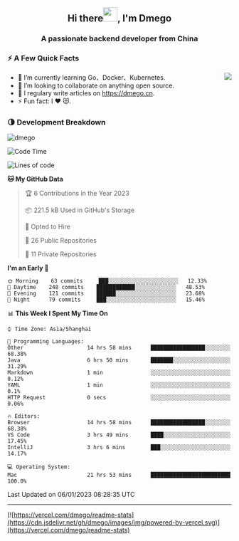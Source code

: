 <h2 align="center">Hi there<img src="https://cdn.jsdelivr.net/gh/dmego/images/img/Hi.gif" height="32" />, I'm Dmego </h2>
<h3 align="center">A passionate backend developer from China</h3>

### ⚡️ A Few Quick Facts

<img align="right" src="https://readme-stats-dmego.vercel.app/api?username=dmego&show_icons=true&icon_color=1573B3&hide_title=true&text_color=718096&bg_color=00000000&hide_border=true"/>

<ul>
    <li> 🌱 I’m currently learning Go、Docker、Kubernetes.</li>
    <li> 👯 I’m looking to collaborate on anything open source.</li>
    <li> 📝 I regulary write articles on <a href="https://dmego.cn">https://dmego.cn</a>.</li>
    <li> ⚡ Fun fact: I ❤️ 😻.</li>
</ul>

### 🌗 Development Breakdown

<img src="https://komarev.com/ghpvc/?username=dmego" alt="dmego" />

<!--START_SECTION:waka-->
![Code Time](http://img.shields.io/badge/Code%20Time-1%2C860%20hrs%2034%20mins-blue)

![Lines of code](https://img.shields.io/badge/From%20Hello%20World%20I%27ve%20Written-235%20Thousand%20lines%20of%20code-blue)

**🐱 My GitHub Data** 

> 🏆 6 Contributions in the Year 2023
 > 
> 📦 221.5 kB Used in GitHub's Storage 
 > 
> 💼 Opted to Hire
 > 
> 📜 26 Public Repositories 
 > 
> 🔑 11 Private Repositories  
 > 
**I'm an Early 🐤** 

```text
🌞 Morning    63 commits     ███░░░░░░░░░░░░░░░░░░░░░░   12.33% 
🌆 Daytime    248 commits    ████████████░░░░░░░░░░░░░   48.53% 
🌃 Evening    121 commits    ██████░░░░░░░░░░░░░░░░░░░   23.68% 
🌙 Night      79 commits     ███░░░░░░░░░░░░░░░░░░░░░░   15.46%

```


📊 **This Week I Spent My Time On** 

```text
⌚︎ Time Zone: Asia/Shanghai

💬 Programming Languages: 
Other                    14 hrs 58 mins      █████████████████░░░░░░░░   68.38% 
Java                     6 hrs 50 mins       ███████░░░░░░░░░░░░░░░░░░   31.29% 
Markdown                 1 min               ░░░░░░░░░░░░░░░░░░░░░░░░░   0.12% 
YAML                     1 min               ░░░░░░░░░░░░░░░░░░░░░░░░░   0.1% 
HTTP Request             0 secs              ░░░░░░░░░░░░░░░░░░░░░░░░░   0.06%

🔥 Editors: 
Browser                  14 hrs 58 mins      █████████████████░░░░░░░░   68.38% 
VS Code                  3 hrs 49 mins       ████░░░░░░░░░░░░░░░░░░░░░   17.45% 
IntelliJ                 3 hrs 6 mins        ███░░░░░░░░░░░░░░░░░░░░░░   14.17%

💻 Operating System: 
Mac                      21 hrs 53 mins      █████████████████████████   100.0%

```


 Last Updated on 06/01/2023 08:28:35 UTC
<!--END_SECTION:waka-->

---

[![https://vercel.com/dmego/readme-stats](https://cdn.jsdelivr.net/gh/dmego/images/img/powered-by-vercel.svg)](https://vercel.com/dmego/readme-stats)


